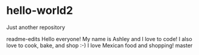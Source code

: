 # hello-world2
Just another repository

readme-edits
Hello everyone! My name is Ashley and I love to code!
I also love to cook, bake, and shop :-) I love Mexican food and shopping! 
master

